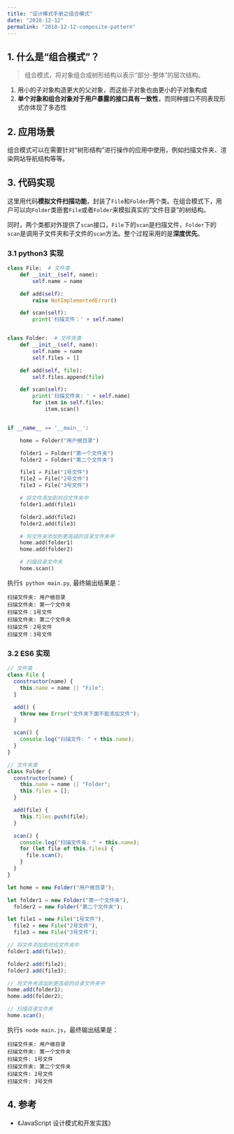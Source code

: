 ```yaml
---
title: "设计模式手册之组合模式"
date: "2018-12-12"
permalink: "2018-12-12-composite-pattern"
---
```


## 1. 什么是“组合模式”？

> 组合模式，将对象组合成树形结构以表示“部分-整体”的层次结构。

1. 用小的子对象构造更大的父对象，而这些子对象也由更小的子对象构成
2. **单个对象和组合对象对于用户暴露的接口具有一致性**，而同种接口不同表现形式亦体现了多态性

## 2. 应用场景

组合模式可以在需要针对“树形结构”进行操作的应用中使用，例如扫描文件夹、渲染网站导航结构等等。

## 3. 代码实现

这里用代码**模拟文件扫描功能**，封装了`File`和`Folder`两个类。在组合模式下，用户可以向`Folder`类嵌套`File`或者`Folder`来模拟真实的“文件目录”的树结构。

同时，两个类都对外提供了`scan`接口，`File`下的`scan`是扫描文件，`Folder`下的`scan`是调用子文件夹和子文件的`scan`方法。整个过程采用的是**深度优先**。

### 3.1 python3 实现

```python
class File:  # 文件类
    def __init__(self, name):
        self.name = name

    def add(self):
        raise NotImplementedError()

    def scan(self):
        print('扫描文件：' + self.name)


class Folder:  # 文件夹类
    def __init__(self, name):
        self.name = name
        self.files = []

    def add(self, file):
        self.files.append(file)

    def scan(self):
        print('扫描文件夹: ' + self.name)
        for item in self.files:
            item.scan()


if __name__ == '__main__':

    home = Folder("用户根目录")

    folder1 = Folder("第一个文件夹")
    folder2 = Folder("第二个文件夹")

    file1 = File("1号文件")
    file2 = File("2号文件")
    file3 = File("3号文件")

    # 将文件添加到对应文件夹中
    folder1.add(file1)

    folder2.add(file2)
    folder2.add(file3)

    # 将文件夹添加到更高级的目录文件夹中
    home.add(folder1)
    home.add(folder2)

    # 扫描目录文件夹
    home.scan()

```

执行`$ python main.py`, 最终输出结果是：

```
扫描文件夹: 用户根目录
扫描文件夹: 第一个文件夹
扫描文件：1号文件
扫描文件夹: 第二个文件夹
扫描文件：2号文件
扫描文件：3号文件
```

### 3.2 ES6 实现

```javascript
// 文件类
class File {
  constructor(name) {
    this.name = name || "File";
  }

  add() {
    throw new Error("文件夹下面不能添加文件");
  }

  scan() {
    console.log("扫描文件: " + this.name);
  }
}

// 文件夹类
class Folder {
  constructor(name) {
    this.name = name || "Folder";
    this.files = [];
  }

  add(file) {
    this.files.push(file);
  }

  scan() {
    console.log("扫描文件夹: " + this.name);
    for (let file of this.files) {
      file.scan();
    }
  }
}

let home = new Folder("用户根目录");

let folder1 = new Folder("第一个文件夹"),
  folder2 = new Folder("第二个文件夹");

let file1 = new File("1号文件"),
  file2 = new File("2号文件"),
  file3 = new File("3号文件");

// 将文件添加到对应文件夹中
folder1.add(file1);

folder2.add(file2);
folder2.add(file3);

// 将文件夹添加到更高级的目录文件夹中
home.add(folder1);
home.add(folder2);

// 扫描目录文件夹
home.scan();
```

执行`$ node main.js`，最终输出结果是：

```
扫描文件夹: 用户根目录
扫描文件夹: 第一个文件夹
扫描文件: 1号文件
扫描文件夹: 第二个文件夹
扫描文件: 2号文件
扫描文件: 3号文件
```

## 4. 参考

- 《JavaScript 设计模式和开发实践》
